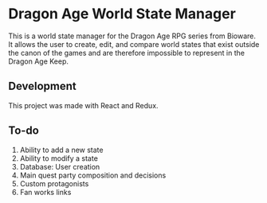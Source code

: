 # Dragon Age World State Manager
This is a world state manager for the Dragon Age RPG series from Bioware. It allows the user to create, edit, and compare world states that exist outside the canon of the games and are therefore impossible to represent in the Dragon Age Keep.

## Development
This project was made with React and Redux.

## To-do
1. Ability to add a new state
1. Ability to modify a state
1. Database: User creation
1. Main quest party composition and decisions 
1. Custom protagonists
1. Fan works links